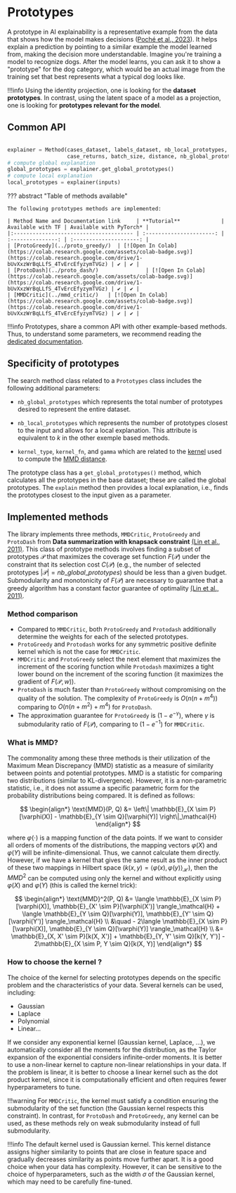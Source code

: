 # Prototypes
A prototype in AI explainability is a representative example from the data that shows how the model makes decisions ([Poché et al., 2023](https://hal.science/hal-04117520/document)). It helps explain a prediction by pointing to a similar example the model learned from, making the decision more understandable. Imagine you're training a model to recognize dogs. After the model learns, you can ask it to show a "prototype" for the dog category, which would be an actual image from the training set that best represents what a typical dog looks like.

!!!info
    Using the identity projection, one is looking for the **dataset prototypes**. In contrast, using the latent space of a model as a projection, one is looking for **prototypes relevant for the model**.

## Common API ##

```python

explainer = Method(cases_dataset, labels_dataset, nb_local_prototypes, projection, 
                   case_returns, batch_size, distance, nb_global_prototypes)
# compute global explanation
global_prototypes = explainer.get_global_prototypes()
# compute local explanation
local_prototypes = explainer(inputs)

```

??? abstract "Table of methods available"

    The following prototypes methods are implemented:

    | Method Name and Documentation link     | **Tutorial**             | Available with TF | Available with PyTorch* |
    |:-------------------------------------- | :----------------------: | :---------------: | :---------------------: |
    | [ProtoGreedy](../proto_greedy/)  | [![Open In Colab](https://colab.research.google.com/assets/colab-badge.svg)](https://colab.research.google.com/drive/1-bUvXxzWrBqLLfS_4TvErcEfyzymTVGz) | ✔ | ✔ |
    | [ProtoDash](../proto_dash/)               | [![Open In Colab](https://colab.research.google.com/assets/colab-badge.svg)](https://colab.research.google.com/drive/1-bUvXxzWrBqLLfS_4TvErcEfyzymTVGz) | ✔ | ✔ |
    | [MMDCritic](../mmd_critic/)   | [![Open In Colab](https://colab.research.google.com/assets/colab-badge.svg)](https://colab.research.google.com/drive/1-bUvXxzWrBqLLfS_4TvErcEfyzymTVGz) | ✔ | ✔ |

!!!info
    Prototypes, share a common API with other example-based methods. Thus, to understand some parameters, we recommend reading the [dedicated documentation](../../api_example_based/).

## Specificity of prototypes
 
The search method class related to a `Prototypes` class includes the following additional parameters:  

- `nb_global_prototypes` which represents the total number of prototypes desired to represent the entire dataset. 
- `nb_local_prototypes` which represents the number of prototypes closest to the input and allows for a local explanation. This attribute is equivalent to $k$ in the other exemple based methods.

- `kernel_type`, `kernel_fn`, and `gamma` which are related to the [kernel](#how-to-choose-the-kernel) used to compute the [MMD distance](#what-is-mmd).

The prototype class has a `get_global_prototypes()` method, which calculates all the prototypes in the base dataset; these are called the global prototypes. The `explain` method then provides a local explanation, i.e., finds the prototypes closest to the input given as a parameter.

## Implemented methods

The library implements three methods, `MMDCritic`, `ProtoGreedy` and `ProtoDash` from **Data summarization with knapsack constraint** [(Lin et al., 2011)](https://aclanthology.org/P11-1052.pdf). This class of prototype methods involves finding a subset of prototypes $\mathcal{P}$ that maximizes the coverage set function $F(\mathcal{P})$ under the constraint that its selection cost $C(\mathcal{P})$ (e.g., the number of selected prototypes $|\mathcal{P}|= nb\_global\_prototypes$) should be less than a given budget. 
Submodularity and monotonicity of $F(\mathcal{P})$ are necessary to guarantee that a greedy algorithm has a constant factor guarantee of optimality [(Lin et al., 2011)](https://aclanthology.org/P11-1052.pdf).

### Method comparison

- Compared to `MMDCritic`, both `ProtoGreedy` and `Protodash` additionally determine the weights for each of the selected prototypes. 
- `ProtoGreedy` and `Protodash` works for any symmetric positive definite kernel which is not the case for `MMDCritic`. 
- `MMDCritic` and `ProtoGreedy` select the next element that maximizes the increment of the scoring function while `Protodash` maximizes a tight lower bound on the increment of the scoring function (it maximizes the gradient of $F(\mathcal{P},w)$).
- `ProtoDash` is much faster than `ProtoGreedy` without compromising on the quality of the solution. The complexity of `ProtoGreedy` is $O(n(n+m^4))$ comparing to $O(n(n+m^2)+m^4)$ for `ProtoDash`. 
- The approximation guarantee for `ProtoGreedy` is $(1-e^{-\gamma})$, where $\gamma$ is submodularity ratio of $F(\mathcal{P})$, comparing to $(1-e^{-1})$ for `MMDCritic`.

### What is MMD?

The commonality among these three methods is their utilization of the Maximum Mean Discrepancy (MMD) statistic as a measure of similarity between points and potential prototypes. MMD is a statistic for comparing two distributions (similar to KL-divergence). However, it is a non-parametric statistic, i.e., it does not assume a specific parametric form for the probability distributions being compared. It is defined as follows:

$$
\begin{align*}
\text{MMD}(P, Q) &= \left\| \mathbb{E}_{X \sim P}[\varphi(X)] - \mathbb{E}_{Y \sim Q}[\varphi(Y)] \right\|_\mathcal{H}
\end{align*}
$$

where $\varphi(\cdot)$ is a mapping function of the data points. If we want to consider all orders of moments of the distributions, the mapping vectors $\varphi(X)$ and $\varphi(Y)$ will be infinite-dimensional. Thus, we cannot calculate them directly. However, if we have a kernel that gives the same result as the inner product of these two mappings in Hilbert space ($k(x, y) = \langle \varphi(x), \varphi(y) \rangle_\mathcal{H}$), then the $MMD^2$ can be computed using only the kernel and without explicitly using $\varphi(X)$ and $\varphi(Y)$ (this is called the kernel trick):

$$
\begin{align*}
\text{MMD}^2(P, Q) &= \langle \mathbb{E}_{X \sim P}[\varphi(X)], \mathbb{E}_{X' \sim P}[\varphi(X')] \rangle_\mathcal{H} + \langle \mathbb{E}_{Y \sim Q}[\varphi(Y)], \mathbb{E}_{Y' \sim Q}[\varphi(Y')] \rangle_\mathcal{H} \\
&\quad - 2\langle \mathbb{E}_{X \sim P}[\varphi(X)], \mathbb{E}_{Y \sim Q}[\varphi(Y)] \rangle_\mathcal{H} \\
&= \mathbb{E}_{X, X' \sim P}[k(X, X')] + \mathbb{E}_{Y, Y' \sim Q}[k(Y, Y')] - 2\mathbb{E}_{X \sim P, Y \sim Q}[k(X, Y)]
\end{align*}
$$

### How to choose the kernel ?
The choice of the kernel for selecting prototypes depends on the specific problem and the characteristics of your data. Several kernels can be used, including:

- Gaussian
- Laplace
- Polynomial
- Linear...

If we consider any exponential kernel (Gaussian kernel, Laplace, ...), we automatically consider all the moments for the distribution, as the Taylor expansion of the exponential considers infinite-order moments. It is better to use a non-linear kernel to capture non-linear relationships in your data. If the problem is linear, it is better to choose a linear kernel such as the dot product kernel, since it is computationally efficient and often requires fewer hyperparameters to tune.

!!!warning
    For `MMDCritic`, the kernel must satisfy a condition ensuring the submodularity of the set function (the Gaussian kernel respects this constraint). In contrast, for `ProtoDash` and `ProtoGreedy`, any kernel can be used, as these methods rely on weak submodularity instead of full submodularity.

!!!info
    The default kernel used is Gaussian kernel. This kernel distance assigns higher similarity to points that are close in feature space and gradually decreases similarity as points move further apart. It is a good choice when your data has complexity. However, it can be sensitive to the choice of hyperparameters, such as the width $\sigma$ of the Gaussian kernel, which may need to be carefully fine-tuned.


